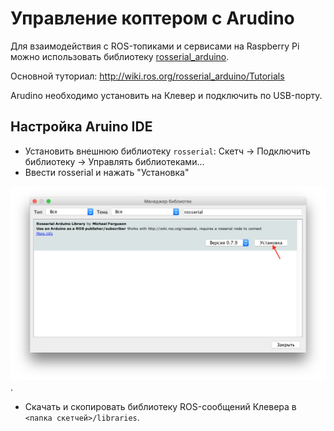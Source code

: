 Управление коптером с Arudino
===

Для взаимодействия с ROS-топиками и сервисами на Raspberry Pi можно использовать библиотеку [rosserial_arduino](http://wiki.ros.org/rosserial_arduino).

Основной туториал: http://wiki.ros.org/rosserial_arduino/Tutorials

Arudino необходимо установить на Клевер и подключить по USB-порту.

Настройка Aruino IDE
---

* Установить внешнюю библиотеку `rosserial`: Скетч -> Подключить библиотеку -> Управлять библиотеками...
* Ввести rosserial и нажать "Установка"

![](/assets/rosserial.png).

* Скачать и скопировать библиотеку ROS-сообщений Клевера в `<папка скетчей>/libraries`.